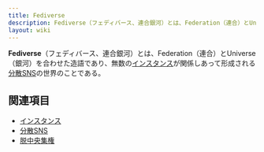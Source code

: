 ```yaml
---
title: Fediverse
description: Fediverse（フェディバース、連合銀河）とは、Federation（連合）とUniverse（銀河）を合わせた造語で、無数のインスタンスが関係しあって形成される分散SNSの世界のことである。
layout: wiki
---
```

**Fediverse**（フェディバース、連合銀河）とは、Federation（連合）とUniverse（銀河）を合わせた造語であり、無数の[インスタンス](../instance/)が関係しあって形成される[分散SNS](../decentralized-social-networking-service/)の世界のことである。

## 関連項目
- [インスタンス](../instance/)
- [分散SNS](../decentralized-social-networking-service/)
- [脱中央集権](../decentralization/)
